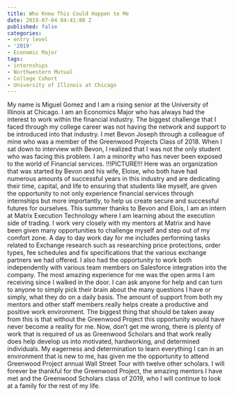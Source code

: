 ```yaml
---
title: Who Knew This Could Happen to Me
date: 2019-07-04 04:41:00 Z
published: false
categories:
- entry level
- '2019'
- Economic Major
tags:
- internships
- Northwestern Mutual
- College Cohort
- University of Illinois at Chicago
---
```


My name is Miguel Gomez and I am a rising senior at the University of Illinois at Chicago. I am an Economics Major who has always had the interest to work within the financial industry. The biggest challenge that I faced through my college career was not having the
network and support to be introduced into that industry. I met Bevon Joseph through a colleague of mine who was a member of the Greenwood Projects Class of 2018. When I sat down to interview with Bevon, I realized that I was not the only student who was facing this problem. I am a minority who has never been exposed to the world of Financial services.
!!!PICTURE!!!
Here was an organization that was started by Bevon and his wife, Eloise, who both have had numerous amounts of successful years in this industry and are dedicating their time, capital, and life to ensuring that students like myself, are given the opportunity to not only experience financial services through internships but more importantly, to help us create secure and successful futures for ourselves. This summer thanks to Bevon and Elois, I am an intern at Matrix Execution Technology where I am learning about the execution side of trading. I work very closely with my mentors at Matrix and have been given many opportunities to challenge myself and step out of my comfort zone. A day to day work day for me includes performing tasks related to Exchange research such as researching price protections, order types, fee schedules and fix specifications that the various exchange partners we had offered. I also had the opportunity to work both independently with various team members on Salesforce integration into the company. The most amazing experience for me was the open arms I am receiving since I walked in the door. I can ask anyone for help and can turn to anyone to simply pick their brain about the many questions I have or simply, what they do on a daily basis. The amount of support from both my mentors and other staff members really helps create a productive and positive work environment. The biggest thing that should be taken away from this is that without the Greenwood Project this opportunity would have never become a reality for me. Now, don’t get me wrong, there is plenty of work that is required of us as Greenwood Scholars and that work really does help develop us into motivated, hardworking, and determined individuals. My eagerness and determination to learn everything I can in an environment that is new to me, has given me the opportunity to attend Greenwood Project annual Wall Street Tour with twelve other scholars. I will forever be thankful for the Greenwood Project, the amazing mentors I have met and the Greenwood Scholars class of 2019, who I will continue to look at a family for the rest of my life.
